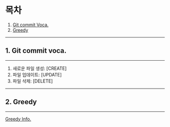 # 목차

1. [Git commit Voca.](#git-commit-voca.)
2. [Greedy](#Greedy)

---

## 1. Git commit voca. 
---

1. 새로운 파일 생성: [CREATE]<br>
2. 파일 업데이트: [UPDATE]<br>
3. 파일 삭제: [DELETE]<br>

---

## 2. Greedy

---

[Greedy Info.](./Greedy/README.md)
